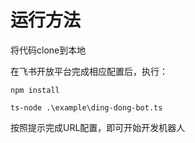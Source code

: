 # 运行方法

将代码clone到本地

在飞书开放平台完成相应配置后，执行：

`npm install`

`ts-node .\example\ding-dong-bot.ts`

按照提示完成URL配置，即可开始开发机器人
